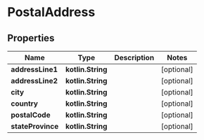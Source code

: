 
# PostalAddress

## Properties
| Name | Type | Description | Notes |
| ------------ | ------------- | ------------- | ------------- |
| **addressLine1** | **kotlin.String** |  |  [optional] |
| **addressLine2** | **kotlin.String** |  |  [optional] |
| **city** | **kotlin.String** |  |  [optional] |
| **country** | **kotlin.String** |  |  [optional] |
| **postalCode** | **kotlin.String** |  |  [optional] |
| **stateProvince** | **kotlin.String** |  |  [optional] |



